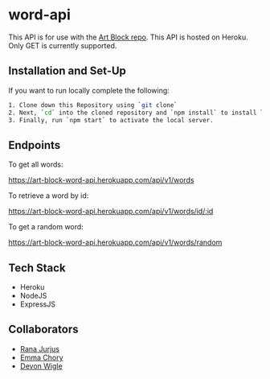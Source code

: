 # word-api

This API is for use with the [Art Block repo](https://github.com/devonwigle/art-block).  This API is hosted on Heroku.  Only GET is currently supported.


## Installation and Set-Up

If you want to run locally complete the following:

```bash
1. Clone down this Repository using `git clone`
2. Next, `cd` into the cloned repository and `npm install` to install library dependancies
3. Finally, run `npm start` to activate the local server.
```

## Endpoints

To get all words:

https://art-block-word-api.herokuapp.com/api/v1/words

To retrieve a word by id:

https://art-block-word-api.herokuapp.com/api/v1/words/id/:id

To get a random word:

https://art-block-word-api.herokuapp.com/api/v1/words/random

## Tech Stack

 * Heroku
 * NodeJS
 * ExpressJS

## Collaborators

 * [Rana Jurjus](https://github.com/rjur11)
 * [Emma Chory](https://github.com/echory)
 * [Devon Wigle](https://github.com/devonwigle)